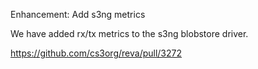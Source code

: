 Enhancement: Add s3ng metrics

We have added rx/tx metrics to the s3ng blobstore driver.

https://github.com/cs3org/reva/pull/3272